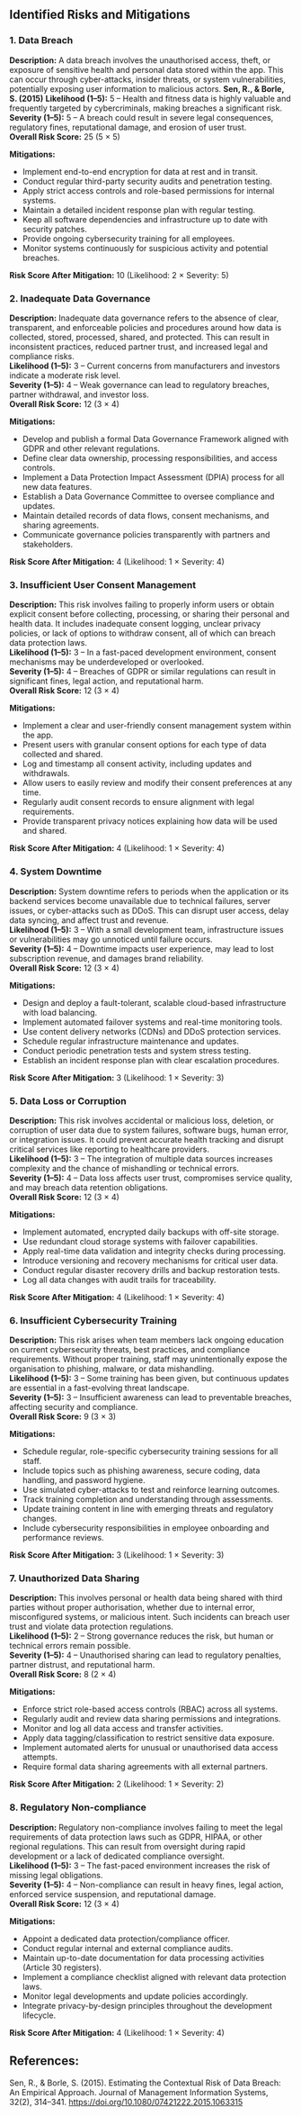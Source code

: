 ## Identified Risks and Mitigations

### 1. Data Breach  
**Description:** A data breach involves the unauthorised access, theft, or exposure of sensitive health and personal data stored within the app. This can occur through cyber-attacks, insider threats, or system vulnerabilities, potentially exposing user information to malicious actors. **Sen, R., & Borle, S. (2015)**
**Likelihood (1–5):** 5 – Health and fitness data is highly valuable and frequently targeted by cybercriminals, making breaches a significant risk.  
**Severity (1–5):** 5 – A breach could result in severe legal consequences, regulatory fines, reputational damage, and erosion of user trust.  
**Overall Risk Score:** 25 (5 × 5)  

**Mitigations:**  
- Implement end-to-end encryption for data at rest and in transit.  
- Conduct regular third-party security audits and penetration testing.  
- Apply strict access controls and role-based permissions for internal systems.  
- Maintain a detailed incident response plan with regular testing.  
- Keep all software dependencies and infrastructure up to date with security patches.  
- Provide ongoing cybersecurity training for all employees.  
- Monitor systems continuously for suspicious activity and potential breaches.

**Risk Score After Mitigation:** 10 (Likelihood: 2 × Severity: 5)

### 2. Inadequate Data Governance  
**Description:** Inadequate data governance refers to the absence of clear, transparent, and enforceable policies and procedures around how data is collected, stored, processed, shared, and protected. This can result in inconsistent practices, reduced partner trust, and increased legal and compliance risks.  
**Likelihood (1–5):** 3 – Current concerns from manufacturers and investors indicate a moderate risk level.  
**Severity (1–5):** 4 – Weak governance can lead to regulatory breaches, partner withdrawal, and investor loss.  
**Overall Risk Score:** 12 (3 × 4)  

**Mitigations:**  
- Develop and publish a formal Data Governance Framework aligned with GDPR and other relevant regulations.  
- Define clear data ownership, processing responsibilities, and access controls.  
- Implement a Data Protection Impact Assessment (DPIA) process for all new data features.  
- Establish a Data Governance Committee to oversee compliance and updates.  
- Maintain detailed records of data flows, consent mechanisms, and sharing agreements.  
- Communicate governance policies transparently with partners and stakeholders.

**Risk Score After Mitigation:** 4 (Likelihood: 1 × Severity: 4)

### 3. Insufficient User Consent Management  
**Description:** This risk involves failing to properly inform users or obtain explicit consent before collecting, processing, or sharing their personal and health data. It includes inadequate consent logging, unclear privacy policies, or lack of options to withdraw consent, all of which can breach data protection laws.  
**Likelihood (1–5):** 3 – In a fast-paced development environment, consent mechanisms may be underdeveloped or overlooked.  
**Severity (1–5):** 4 – Breaches of GDPR or similar regulations can result in significant fines, legal action, and reputational harm.  
**Overall Risk Score:** 12 (3 × 4)  

**Mitigations:**  
- Implement a clear and user-friendly consent management system within the app.  
- Present users with granular consent options for each type of data collected and shared.  
- Log and timestamp all consent activity, including updates and withdrawals.  
- Allow users to easily review and modify their consent preferences at any time.  
- Regularly audit consent records to ensure alignment with legal requirements.  
- Provide transparent privacy notices explaining how data will be used and shared.

**Risk Score After Mitigation:** 4 (Likelihood: 1 × Severity: 4)

### 4. System Downtime  
**Description:** System downtime refers to periods when the application or its backend services become unavailable due to technical failures, server issues, or cyber-attacks such as DDoS. This can disrupt user access, delay data syncing, and affect trust and revenue.  
**Likelihood (1–5):** 3 – With a small development team, infrastructure issues or vulnerabilities may go unnoticed until failure occurs.  
**Severity (1–5):** 4 – Downtime impacts user experience, may lead to lost subscription revenue, and damages brand reliability.  
**Overall Risk Score:** 12 (3 × 4)  

**Mitigations:**  
- Design and deploy a fault-tolerant, scalable cloud-based infrastructure with load balancing.  
- Implement automated failover systems and real-time monitoring tools.  
- Use content delivery networks (CDNs) and DDoS protection services.  
- Schedule regular infrastructure maintenance and updates.  
- Conduct periodic penetration tests and system stress testing.  
- Establish an incident response plan with clear escalation procedures.

**Risk Score After Mitigation:** 3 (Likelihood: 1 × Severity: 3)

### 5. Data Loss or Corruption  
**Description:** This risk involves accidental or malicious loss, deletion, or corruption of user data due to system failures, software bugs, human error, or integration issues. It could prevent accurate health tracking and disrupt critical services like reporting to healthcare providers.  
**Likelihood (1–5):** 3 – The integration of multiple data sources increases complexity and the chance of mishandling or technical errors.  
**Severity (1–5):** 4 – Data loss affects user trust, compromises service quality, and may breach data retention obligations.  
**Overall Risk Score:** 12 (3 × 4)  

**Mitigations:**  
- Implement automated, encrypted daily backups with off-site storage.  
- Use redundant cloud storage systems with failover capabilities.  
- Apply real-time data validation and integrity checks during processing.  
- Introduce versioning and recovery mechanisms for critical user data.  
- Conduct regular disaster recovery drills and backup restoration tests.  
- Log all data changes with audit trails for traceability.

**Risk Score After Mitigation:** 4 (Likelihood: 1 × Severity: 4)

### 6. Insufficient Cybersecurity Training  
**Description:** This risk arises when team members lack ongoing education on current cybersecurity threats, best practices, and compliance requirements. Without proper training, staff may unintentionally expose the organisation to phishing, malware, or data mishandling.  
**Likelihood (1–5):** 3 – Some training has been given, but continuous updates are essential in a fast-evolving threat landscape.  
**Severity (1–5):** 3 – Insufficient awareness can lead to preventable breaches, affecting security and compliance.  
**Overall Risk Score:** 9 (3 × 3)  

**Mitigations:**  
- Schedule regular, role-specific cybersecurity training sessions for all staff.  
- Include topics such as phishing awareness, secure coding, data handling, and password hygiene.  
- Use simulated cyber-attacks to test and reinforce learning outcomes.  
- Track training completion and understanding through assessments.  
- Update training content in line with emerging threats and regulatory changes.  
- Include cybersecurity responsibilities in employee onboarding and performance reviews.

**Risk Score After Mitigation:** 3 (Likelihood: 1 × Severity: 3)

### 7. Unauthorized Data Sharing  
**Description:** This involves personal or health data being shared with third parties without proper authorisation, whether due to internal error, misconfigured systems, or malicious intent. Such incidents can breach user trust and violate data protection regulations.  
**Likelihood (1–5):** 2 – Strong governance reduces the risk, but human or technical errors remain possible.  
**Severity (1–5):** 4 – Unauthorised sharing can lead to regulatory penalties, partner distrust, and reputational harm.  
**Overall Risk Score:** 8 (2 × 4)  

**Mitigations:**  
- Enforce strict role-based access controls (RBAC) across all systems.  
- Regularly audit and review data sharing permissions and integrations.  
- Monitor and log all data access and transfer activities.  
- Apply data tagging/classification to restrict sensitive data exposure.  
- Implement automated alerts for unusual or unauthorised data access attempts.  
- Require formal data sharing agreements with all external partners.

**Risk Score After Mitigation:** 2 (Likelihood: 1 × Severity: 2)

### 8. Regulatory Non-compliance  
**Description:** Regulatory non-compliance involves failing to meet the legal requirements of data protection laws such as GDPR, HIPAA, or other regional regulations. This can result from oversight during rapid development or a lack of dedicated compliance oversight.  
**Likelihood (1–5):** 3 – The fast-paced environment increases the risk of missing legal obligations.  
**Severity (1–5):** 4 – Non-compliance can result in heavy fines, legal action, enforced service suspension, and reputational damage.  
**Overall Risk Score:** 12 (3 × 4)  

**Mitigations:**  
- Appoint a dedicated data protection/compliance officer.  
- Conduct regular internal and external compliance audits.  
- Maintain up-to-date documentation for data processing activities (Article 30 registers).  
- Implement a compliance checklist aligned with relevant data protection laws.  
- Monitor legal developments and update policies accordingly.  
- Integrate privacy-by-design principles throughout the development lifecycle.

**Risk Score After Mitigation:** 4 (Likelihood: 1 × Severity: 4)

## References:
Sen, R., & Borle, S. (2015). Estimating the Contextual Risk of Data Breach: An Empirical Approach. Journal of Management Information Systems, 32(2), 314–341. https://doi.org/10.1080/07421222.2015.1063315